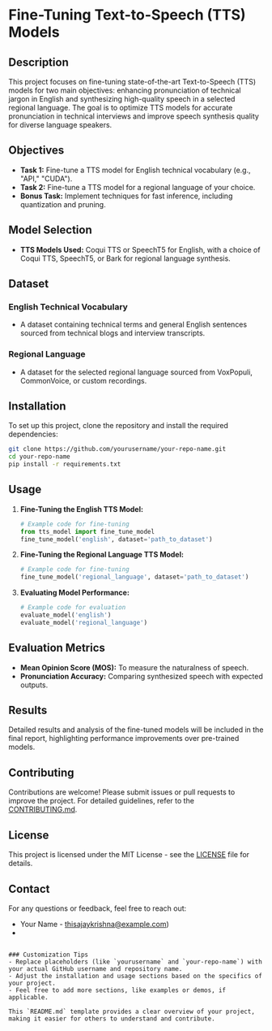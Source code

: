 
# Fine-Tuning Text-to-Speech (TTS) Models

## Description
This project focuses on fine-tuning state-of-the-art Text-to-Speech (TTS) models for two main objectives: enhancing pronunciation of technical jargon in English and synthesizing high-quality speech in a selected regional language. The goal is to optimize TTS models for accurate pronunciation in technical interviews and improve speech synthesis quality for diverse language speakers.

## Objectives
- **Task 1:** Fine-tune a TTS model for English technical vocabulary (e.g., "API," "CUDA").
- **Task 2:** Fine-tune a TTS model for a regional language of your choice.
- **Bonus Task:** Implement techniques for fast inference, including quantization and pruning.

## Model Selection
- **TTS Models Used:** Coqui TTS or SpeechT5 for English, with a choice of Coqui TTS, SpeechT5, or Bark for regional language synthesis.

## Dataset
### English Technical Vocabulary
- A dataset containing technical terms and general English sentences sourced from technical blogs and interview transcripts.

### Regional Language
- A dataset for the selected regional language sourced from VoxPopuli, CommonVoice, or custom recordings.

## Installation
To set up this project, clone the repository and install the required dependencies:

```bash
git clone https://github.com/yourusername/your-repo-name.git
cd your-repo-name
pip install -r requirements.txt
```

## Usage
1. **Fine-Tuning the English TTS Model:**
   ```python
   # Example code for fine-tuning
   from tts_model import fine_tune_model
   fine_tune_model('english', dataset='path_to_dataset')
   ```

2. **Fine-Tuning the Regional Language TTS Model:**
   ```python
   # Example code for fine-tuning
   fine_tune_model('regional_language', dataset='path_to_dataset')
   ```

3. **Evaluating Model Performance:**
   ```python
   # Example code for evaluation
   evaluate_model('english')
   evaluate_model('regional_language')
   ```

## Evaluation Metrics
- **Mean Opinion Score (MOS):** To measure the naturalness of speech.
- **Pronunciation Accuracy:** Comparing synthesized speech with expected outputs.

## Results
Detailed results and analysis of the fine-tuned models will be included in the final report, highlighting performance improvements over pre-trained models.

## Contributing
Contributions are welcome! Please submit issues or pull requests to improve the project. For detailed guidelines, refer to the [CONTRIBUTING.md](CONTRIBUTING.md).

## License
This project is licensed under the MIT License - see the [LICENSE](LICENSE) file for details.

## Contact
For any questions or feedback, feel free to reach out:
- Your Name - thisajaykrishna@example.com)
-
```

### Customization Tips
- Replace placeholders (like `yourusername` and `your-repo-name`) with your actual GitHub username and repository name.
- Adjust the installation and usage sections based on the specifics of your project.
- Feel free to add more sections, like examples or demos, if applicable. 

This `README.md` template provides a clear overview of your project, making it easier for others to understand and contribute.
